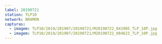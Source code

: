 ```yaml
---
label: 20190721
station: TLP10
network: BRAMON
capturas:
  - imagem: TLP10/2019/201907/20190721/M20190722_041905_TLP_10P.jpg
  - imagem: TLP10/2019/201907/20190721/M20190722_084623_TLP_10P.jpg
---
```

